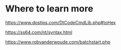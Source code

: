 # Where to learn more

https://www.dostips.com/DtCodeCmdLib.php#toHex

https://ss64.com/nt/syntax.html

https://www.robvanderwoude.com/batchstart.php

